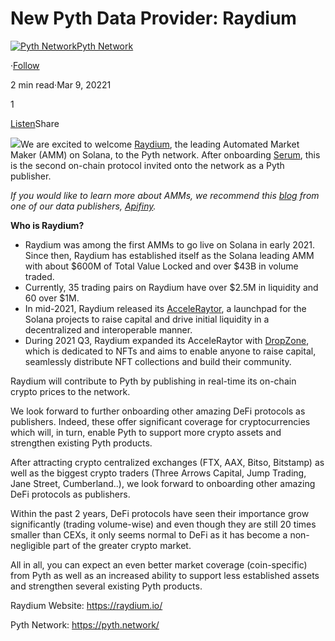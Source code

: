 New Pyth Data Provider: Raydium
===============================

[![Pyth Network](https://miro.medium.com/v2/resize:fill:88:88/1*rdK3rHcWpkge6BRQRIwBjA.jpeg)](/?source=post_page-----2fcd553f94ec--------------------------------)[Pyth Network](/?source=post_page-----2fcd553f94ec--------------------------------)

·[Follow](https://medium.com/m/signin?actionUrl=https%3A%2F%2Fmedium.com%2F_%2Fsubscribe%2Fuser%2Ff55fccc0ad62&operation=register&redirect=https%3A%2F%2Fpythnetwork.medium.com%2Fnew-pyth-data-provider-raydium-2fcd553f94ec&user=Pyth+Network&userId=f55fccc0ad62&source=post_page-f55fccc0ad62----2fcd553f94ec---------------------post_header-----------)

2 min read·Mar 9, 20221

1

[Listen](https://medium.com/m/signin?actionUrl=https%3A%2F%2Fmedium.com%2Fplans%3Fdimension%3Dpost_audio_button%26postId%3D2fcd553f94ec&operation=register&redirect=https%3A%2F%2Fpythnetwork.medium.com%2Fnew-pyth-data-provider-raydium-2fcd553f94ec&source=-----2fcd553f94ec---------------------post_audio_button-----------)Share

![](https://miro.medium.com/v2/resize:fit:1400/1*AIb4QsGwY6RJ7HYH1NAItA.jpeg)We are excited to welcome [Raydium](https://raydium.io/), the leading Automated Market Maker (AMM) on Solana, to the Pyth network. After onboarding [Serum](https://github.com/pyth-network/serum-pyth), this is the second on-chain protocol invited onto the network as a Pyth publisher.

*If you would like to learn more about AMMs, we recommend this* [*blog*](https://www.apifiny.com/academy-what-are-automated-market-makers-amm/) *from one of our data publishers,* [*Apifiny*](/new-pyth-data-provider-apifiny-6de959207397)*.*

**Who is Raydium?**

* Raydium was among the first AMMs to go live on Solana in early 2021. Since then, Raydium has established itself as the Solana leading AMM with about $600M of Total Value Locked and over $43B in volume traded.
* Currently, 35 trading pairs on Raydium have over $2.5M in liquidity and 60 over $1M.
* In mid-2021, Raydium released its [AcceleRaytor](https://raydium.medium.com/introducing-acceleraytor-536574aae1c0), a launchpad for the Solana projects to raise capital and drive initial liquidity in a decentralized and interoperable manner.
* During 2021 Q3, Raydium expanded its AcceleRaytor with [DropZone](https://raydium.medium.com/introducing-dropzone-2095bd78930c), which is dedicated to NFTs and aims to enable anyone to raise capital, seamlessly distribute NFT collections and build their community.

Raydium will contribute to Pyth by publishing in real-time its on-chain crypto prices to the network.

We look forward to further onboarding other amazing DeFi protocols as publishers. Indeed, these offer significant coverage for cryptocurrencies which will, in turn, enable Pyth to support more crypto assets and strengthen existing Pyth products.

After attracting crypto centralized exchanges (FTX, AAX, Bitso, Bitstamp) as well as the biggest crypto traders (Three Arrows Capital, Jump Trading, Jane Street, Cumberland..), we look forward to onboarding other amazing DeFi protocols as publishers.

Within the past 2 years, DeFi protocols have seen their importance grow significantly (trading volume-wise) and even though they are still 20 times smaller than CEXs, it only seems normal to DeFi as it has become a non-negligible part of the greater crypto market.

All in all, you can expect an even better market coverage (coin-specific) from Pyth as well as an increased ability to support less established assets and strengthen several existing Pyth products.

Raydium Website: <https://raydium.io/>

Pyth Network: <https://pyth.network/>


